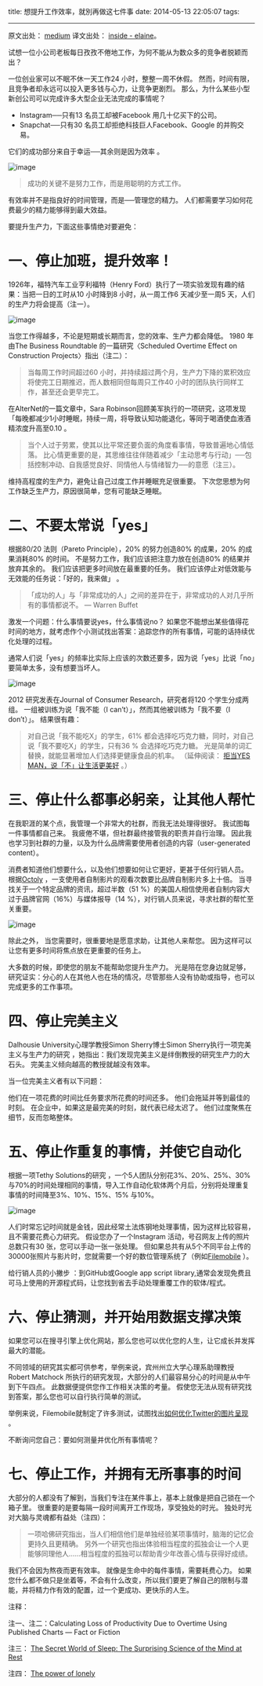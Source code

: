 title: 想提升工作效率，就別再做这七件事
date: 2014-05-13 22:05:07
tags:

---
原文出处： [medium](https://medium.com/business-marketing/a988c17383a6)   译文出处： [inside - elaine](http://www.inside.com.tw/2014/05/06/7-things-you-need-to-stop-doing-to-be-more-productive)。

试想一位小公司老板每日孜孜不倦地工作，为何不能从为数众多的竞争者脱颖而出？

一位创业家可以不眠不休一天工作24 小时，整整一周不休假。 然而，时间有限，且竞争者却永远可以投入更多钱与心力，让竞争更剧烈。 那么，为什么某些小型新创公司可以完成许多大型企业无法完成的事情呢？

* Instagram──只有13 名员工却被Facebook 用几十亿买下的公司。
* Snapchat──只有30 名员工却拒绝科技巨人Facebook、Google 的并购交易。

它们的成功部分来自于幸运──其余则是因为效率 。

<!-- more -->

![image](http://waakaakaa.qiniudn.com/13070427_yMGK.jpg)

>成功的关键不是努力工作，而是用聪明的方式工作。

有效率并不是指良好的时间管理，而是──管理您的精力。 人们都需要学习如何花费最少的精力能够得到最大效益。

要提升生产力，下面这些事情绝对要避免：

一、停止加班，提升效率！
===

1926年，福特汽车工业亨利福特（Henry Ford）执行了一项实验发现有趣的结果：当把一日的工时从10 小时降到8 小时，从一周工作6 天减少至一周5 天，人们的生产力将会提高（注一）。

![image](http://waakaakaa.qiniudn.com/13070428_YiKB.jpg)

当您工作得越多，不论是短期或长期而言，您的效率、生产力都会降低。 1980 年由The Business Roundtable 的一篇研究〈Scheduled Overtime Effect on Construction Projects〉指出（注二）：

>当每周工作时间超过60 小时，并持续超过两个月，生产力下降的累积效应将使完工日期推迟，而人数相同但每周只工作40 小时的团队执行同样工作，甚至还会更早完工。

在AlterNet的一篇文章中，Sara Robinson回顾美军执行的一项研究，这项发现「每晚都减少1小时睡眠，持续一周，将导致认知功能退化，等同于喝酒使血液酒精浓度升高至0.10 。

>当个人过于劳累，使其以比平常还要负面的角度看事情，导致普遍地心情低落。 比心情更重要的是，其思维往往伴随着减少「主动思考与行动」──包括控制冲动、自我感觉良好、同情他人与情绪智力──的意愿（注三）。

维持高程度的生产力，避免让自己过度工作并睡眠充足很重要。 下次您思想为何工作缺乏生产力，原因很简单，您有可能缺乏睡眠。

二、不要太常说「yes」
===

根据80/20 法则（Pareto Principle），20% 的努力创造80% 的成果，20% 的成果消耗80% 的时间。 不是努力工作，我们应该把注意力放在创造80% 的结果并放弃其余的。 我们应该把更多时间放在最重要的任务。 我们应该停止对低效能与无效能的任务说：「好的，我来做」 。

>「成功的人」与「非常成功的人」之间的差异在于，非常成功的人对几乎所有的事情都说不。
— Warren Buffet

激发一个问题：什么事情要说yes，什么事情说no？ 如果您不能想出某些值得花时间的地方，就考虑作个小测试找出答案：追踪您作的所有事情，可能的话持续优化处理的过程。

通常人们说「yes」的频率比实际上应该的次数还要多，因为说「yes」比说「no」要简单太多，没有想要当坏人。

![image](http://waakaakaa.qiniudn.com/13070428_cBNK.jpg)

2012 研究发表在Journal of Consumer Research，研究者将120 个学生分成两组。 一组被训练为说「我不能（I can’t）」，然而其他被训练为「我不要（I don’t）」。 结果很有趣：

>对自己说「我不能吃X」的学生，61% 都会选择吃巧克力糖，同时，对自己说「我不要吃X」的学生，只有36 % 会选择吃巧克力糖。 光是简单的词汇替换，就能显著增加人们选择更健康食品的机率。 （延伸阅读： [拒当YES MAN，说「不」让生活更美好](http://translate.googleusercontent.com/translate_c?depth=1&hl=zh-CN&ie=UTF8&prev=_t&rurl=translate.google.com.hk&sl=zh-CN&tl=zh-CN&u=http://www.inside.com.tw/2013/10/29/a-scientific-guide-to-effectively-saying-no&usg=ALkJrhgMw7cVfeXo4d_hKEbt95D-zMiMGQ) 。）

三、停止什么都事必躬亲，让其他人帮忙
===

在我职涯的某个点，我管理一个非常大的社群，而我无法处理得很好。 我试图每一件事情都自己来。 我疲倦不堪，但社群最终接管我的职责并自行治理。 因此我也学习到社群的力量，以及为什么品牌需要使用者创造的内容（user-generated content）。

消费者知道他们想要什么，以及他们想要如何让它更好，更甚于任何行销人员。 根据[Octoly](http://translate.googleusercontent.com/translate_c?depth=1&hl=zh-CN&ie=UTF8&prev=_t&rurl=translate.google.com.hk&sl=zh-CN&tl=zh-CN&u=http://www.reelseo.com/earned-media-rankings-youtube-octoly/&usg=ALkJrhgzhU-mCRf3wGDSLoVVuvTFdroUwg) ，一支使用者自制影片的观看次数要比品牌自制影片多上十倍。 当寻找关于一个特定品牌的资讯，超过半数（51 %）的美国人相信使用者自制内容大过于品牌官网（16%）与媒体报导（14 %），对行销人员来说，寻求社群的帮忙至关重要。

![image](http://waakaakaa.qiniudn.com/13070428_SSg9.jpg)

除此之外， 当您需要时，很重要地是愿意求助，让其他人来帮您。 因为这样可以让您有更多时间将焦点放在更重要的任务上。

大多数的时候，即使您的朋友不能帮助您提升生产力。 光是陪在您身边就足够， 研究证实：分心的人在其他人也在场的情况，尽管那些人没有协助或指导，也可以完成更多的工作事项。

四、停止完美主义
===

Dalhousie University心理学教授Simon Sherry博士Simon Sherry执行一项完美主义与生产力的研究 ，她指出：我们发现完美主义是绊倒教授的研究生产力的大石头。 完美主义倾向越高的教授就越没有效率。

当一位完美主义者有以下问题：

他们在一项花费的时间比任务要求所花费的时间还多。
他们会拖延并等到最佳的时刻。 在企业中，如果这是最完美的时刻，就代表已经太迟了。
他们过度聚焦在细节，反而忽略整体。

五、停止作重复的事情，并使它自动化
===

根据一项Tethy Solutions的研究 ，一个5人团队分别花3%、20%、25%、30%与70%的时间处理相同的事情，导入工作自动化软体两个月后，分别将处理重复事情的时间降至3%、10%、15%、15% 与10%。

![image](http://waakaakaa.qiniudn.com/13070428_tuQA.jpg)

人们时常忘记时间就是金钱，因此经常土法炼钢地处理事情，因为这样比较容易，且不需要花费心力研究。 假设您办了一个Instagram 活动，号召网友上传的照片总数只有30 张，您可以手动一张一张处理。 但如果总共有从5个不同平台上传的30000张照片与影片时，您就需要一个好的数位管理系统了（例如[Filemobile](http://translate.googleusercontent.com/translate_c?depth=1&hl=zh-CN&ie=UTF8&prev=_t&rurl=translate.google.com.hk&sl=zh-CN&tl=zh-CN&u=http://www.filemobile.com/&usg=ALkJrhiH_0Hf9V6834m_3cfnbJrlPZ0B4Q) ）。

给行销人员的小撇步 ：到GitHub或Google app script library,通常会发现免费且可马上使用的开源程式码，让您找到省去手动处理重覆工作的软体/程式。

六、停止猜测，并开始用数据支撑决策
===

如果您可以在搜寻引擎上优化网站，那么您也可以优化您的人生，让它成长并发挥最大的潜能。

不同领域的研究其实都可供参考，举例来说，宾州州立大学心理系助理教授Robert Matchock 所执行的研究发现，大部分的人们最容易分心的时间是从中午到下午四点。 此数据便提供您作工作相关决策的考量。 假使您无法从现有研究找到答案，那么您也可以自行执行简单的测试。

举例来说，Filemobile就制定了许多测试，试图找出[如何优化Twitter的图片呈现](http://translate.googleusercontent.com/translate_c?depth=1&hl=zh-CN&ie=UTF8&prev=_t&rurl=translate.google.com.hk&sl=zh-CN&tl=zh-CN&u=http://blog.filemobile.com/twitter-image-preview/&usg=ALkJrhhq8qKSuTXA5DdkH3vMrob9nwYdcQ) 。

不断询问您自己：要如何测量并优化所有事情呢？

七、停止工作，并拥有无所事事的时间
===

大部分的人都没有了解到，当我们专注在某件事上，基本上就像是把自己锁在一个箱子里。 很重要的是要每隔一段时间离开工作现场，享受独处的时光。 独处时光对大脑与灵魂都有益处（注四）：

>一项哈佛研究指出，当人们相信他们是单独经验某项事情时，脑海的记忆会更持久且更精确。 另外一个研究也指出体验相当程度的孤独会让一个人更能够同理他人……相当程度的孤独可以帮助青少年改善心情与获得好成绩。

我们不会因为熬夜而更有效率。 就像是生命中的每件事情，需要耗费心力。 如果您什么都不做只是坐着等，不会有什么改变，所以我们要更了解自己的限制与潜能，并将精力作有效的配置，过一个更成功、更快乐的人生。

注释：

注一、注二：Calculating Loss of Productivity Due to Overtime Using Published Charts — Fact or Fiction

注三： [The Secret World of Sleep: The Surprising Science of the Mind at Rest](http://translate.googleusercontent.com/translate_c?depth=1&hl=zh-CN&ie=UTF8&prev=_t&rurl=translate.google.com.hk&sl=zh-CN&tl=zh-CN&u=http://www.amazon.ca/The-Secret-World-Sleep-Surprising/dp/0230107591&usg=ALkJrhgXdjeqJJv7m0F5gnGL2Gv2WMOF_w)

注四： [The power of lonely](http://translate.googleusercontent.com/translate_c?depth=1&hl=zh-CN&ie=UTF8&prev=_t&rurl=translate.google.com.hk&sl=zh-CN&tl=zh-CN&u=http://www.boston.com/bostonglobe/ideas/articles/2011/03/06/the_power_of_lonely/&usg=ALkJrhgbCWPtJybh1b8ljBHlC7hyg2yXYA)